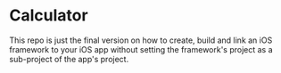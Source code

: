 # Calculator

This repo is just the final version on how to create, build and link an iOS framework to your iOS app without setting the framework's project as a sub-project of the app's project.


